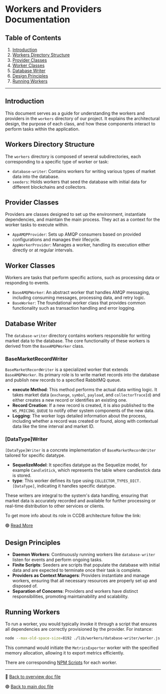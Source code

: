 # Workers and Providers Documentation

## Table of Contents

1. [Introduction](#introduction)
2. [Workers Directory Structure](#workers-directory-structure)
3. [Provider Classes](#provider-classes)
4. [Worker Classes](#worker-classes)
5. [Database Writer](#database-writer)
6. [Design Principles](#design-principles)
7. [Running Workers](#running-workers)

---

## Introduction
This document serves as a guide for understanding the workers and providers in the `workers` directory of our project. It explains the architectural design, the purpose of each class, and how these components interact to perform tasks within the application.

## Workers Directory Structure
The `workers` directory is composed of several subdirectories, each corresponding to a specific type of worker or task:

- `database-writer`: Contains workers for writing various types of market data into the database.
- `seeders`: Holds workers that seed the database with initial data for different blockchains and collectors.

## Provider Classes
Providers are classes designed to set up the environment, instantiate dependencies, and maintain the main process. They act as a context for the worker tasks to execute within.

- `AppAMQPProvider`: Sets up AMQP consumers based on provided configurations and manages their lifecycle.
- `AppWorkerProvider`: Manages a worker, handling its execution either directly or at regular intervals.

## Worker Classes
Workers are tasks that perform specific actions, such as processing data or responding to events.

- `BaseAMQPWorker`: An abstract worker that handles AMQP messaging, including consuming messages, processing data, and retry logic.
- `BaseWorker`: The foundational worker class that provides common functionality such as transaction handling and error logging.

## Database Writer

The `database-writer` directory contains workers responsible for writing market data to the database. The core functionality of these workers is derived from the `BaseAMQPWorker` class.

### BaseMarketRecordWriter
`BaseMarketRecordWriter` is a specialized worker that extends `BaseAMQPWorker`. Its primary role is to write market records into the database and publish new records to a specified RabbitMQ queue.

- **execute Method**: This method performs the actual data writing logic. It takes market data (`exchange`, `symbol`, `payload`, and `collectorTraceId`) and either creates a new record or identifies an existing one.
- **Record Creation**: If a new record is created, it is also published to the `WS_PRICING_QUEUE` to notify other system components of the new data.
- **Logging**: The worker logs detailed information about the process, including whether a record was created or found, along with contextual data like the time interval and market ID.

### [DataType]Writer
`[DataType]Writer` is a concrete implementation of `BaseMarketRecordWriter` tailored for specific datatype.

- **SequelizeModel**: It specifies datatype as the Sequelize model, for example `CandleStick`, which represents the table where candlestick data is stored.
- **type**: This worker defines its type using `COLLECTOR_TYPES_DICT.[DataType]`, indicating it handles specific datatype.

These writers are integral to the system's data handling, ensuring that market data is accurately recorded and available for further processing or real-time distribution to other services or clients.

To get more info about its role in CCDB architecture follow the link:

🟢 [Read More](../architecture/database_writer.md)

## Design Principles
- **Daemon Workers**: Continuously running workers like `database-writer` listen for events and perform ongoing tasks.
- **Finite Scripts**: Seeders are scripts that populate the database with initial data and are expected to terminate once their task is complete.
- **Providers as Context Managers**: Providers instantiate and manage workers, ensuring that all necessary resources are properly set up and disposed of.
- **Separation of Concerns**: Providers and workers have distinct responsibilities, promoting maintainability and scalability.

## Running Workers
To run a worker, you would typically invoke it through a script that ensures all dependencies are correctly provisioned by the provider. For instance:

```sh
node --max-old-space-size=8192 ./lib/workers/database-writer/worker.js
```

This command would initiate the `MetricsExporter` worker with the specified memory allocation, allowing it to export metrics efficiently.

There are corresponding [NPM Scripts](./npm-scripts-setup.md) for each worker.

---

🔵 [Back to overview doc file](./overview.md)

🟣 [Back to main doc file](../../README.md)

